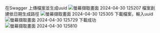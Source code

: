在Swagger 上傳檔案並生成uuid
![螢幕擷取畫面 2024-04-30 125207](https://github.com/Evan1349/Filedata/assets/94741456/90633d76-0d83-4ef9-868e-a92baa58d413)
檔案創建依日期生成路徑
![螢幕擷取畫面 2024-04-30 125305](https://github.com/Evan1349/Filedata/assets/94741456/1ed318de-bd9e-40a5-8873-26aa05f10ca0)
下載檔案，輸入uuid
![螢幕擷取畫面 2024-04-30 125729](https://github.com/Evan1349/Filedata/assets/94741456/089dd4c2-a765-4d6e-9bdf-127162af6a4b)
下載成功
![螢幕擷取畫面 2024-04-30 125810](https://github.com/Evan1349/Filedata/assets/94741456/bbf30698-73bb-4cee-8f08-87b05f060ac7)
